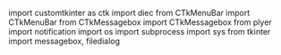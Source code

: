 import customtkinter as ctk
import diec
from CTkMenuBar import CTkMenuBar
from CTkMessagebox import CTkMessagebox
from plyer import notification
import os
import subprocess
import sys
from tkinter import messagebox, filedialog
